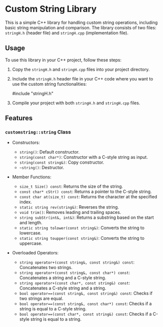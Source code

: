 # Custom String Library

This is a simple C++ library for handling custom string operations, including basic string manipulation and comparison. The library consists of two files: `stringH.h` (header file) and `stringH.cpp` (implementation file).

## Usage

To use this library in your C++ project, follow these steps:

1. Copy the `stringH.h` and `stringH.cpp` files into your project directory.

2. Include the `stringH.h` header file in your C++ code where you want to use the custom string functionalities:
   
    #include "stringH.h"

4. Compile your project with both `stringH.h` and `stringH.cpp` files.

## Features

### `customstring::string` Class

- Constructors:
  - `string()`: Default constructor.
  - `string(const char*)`: Constructor with a C-style string as input.
  - `string(const string&)`: Copy constructor.
  - `~string()`: Destructor.

- Member Functions:
  - `size_t Size() const`: Returns the size of the string.
  - `const char* cStr() const`: Returns a pointer to the C-style string.
  - `const char at(size_t) const`: Returns the character at the specified index.
  - `static string rev(string&)`: Reverses the string.
  - `void trim()`: Removes leading and trailing spaces.
  - `string subStr(int&, int&)`: Returns a substring based on the start and length.
  - `static string tolower(const string&)`: Converts the string to lowercase.
  - `static string toupper(const string&)`: Converts the string to uppercase.

- Overloaded Operators:
  - `string operator+(const string&, const string&) const`: Concatenates two strings.
  - `string operator+(const string&, const char*) const`: Concatenates a string and a C-style string.
  - `string operator+(const char*, const string&) const`: Concatenates a C-style string and a string.
  - `bool operator==(const string&, const string&) const`: Checks if two strings are equal.
  - `bool operator==(const string&, const char*) const`: Checks if a string is equal to a C-style string.
  - `bool operator==(const char*, const string&) const`: Checks if a C-style string is equal to a string.
